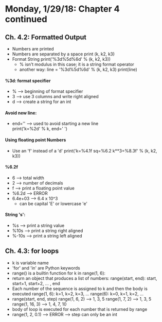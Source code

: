 # Monday, 1/29/18: Chapter 4 continued

## Ch. 4.2: Formatted Output
* Numbers are printed
* Numbers are separated by a space
      print (k, k2, k3)
* Format String
      print('%3d%5d%6d' % (k, k2, k3))
  * % isn't modulus in this case; it is a string format operator
  * another way:
        line = '%3d%5d%6d' % (k, k2, k3)
        print(line)

#### %3d: format specifier
* % --> beginning of format specifier
* 3 --> use 3 columns and write right aligned
* d --> create a string for an int

#### Avoid new line:
* end='' --> used to avoid starting a new line  
      print('k=%2d' % k, end=' ')


#### Using floating point Numbers
* Use an 'f' instead of a 'd'
      print('k=%4.1f sq=%6.2 k**3=%8.3f' % (k, k2, k3))

#### %6.2f
* 6 --> total width
* 2 --> number of decimals
* f --> print a floating point value
* %6.2d --> ERROR
* 6.4e+03 --> 6.4 x 10^3
  * can be capital 'E' or lowercase 'e'

#### String 's':
* %s --> print a string value
* %10s --> print a string right aligned
* %-10s --> print a string left aligned

## Ch. 4.3: for loops
* k is variable name
* 'for' and 'in' are Python keywords
* range() is a builtin function
      for k in range(1, 6):
* return an object that produces a list of numbers:
      range(start, end):
        start, start+1, start+2, ... , end
* Each number of the sequence is assigned to k and then the body is executed
      range(1, 6):
        k=1, k=2, k=3, ...
      range(6):
        k=0, k=1, k=2, ...
* range(start, end, step)
      range(1, 6, 2) --> 1, 3, 5
      range(1, 7, 2) --> 1, 3, 5
      range(1, 16, 3) --> 1, 4, 7, 10
* body of loop is executed for each number that is returned by range
* range(1, 2, 0.1) --> ERROR --> step can only be an int
